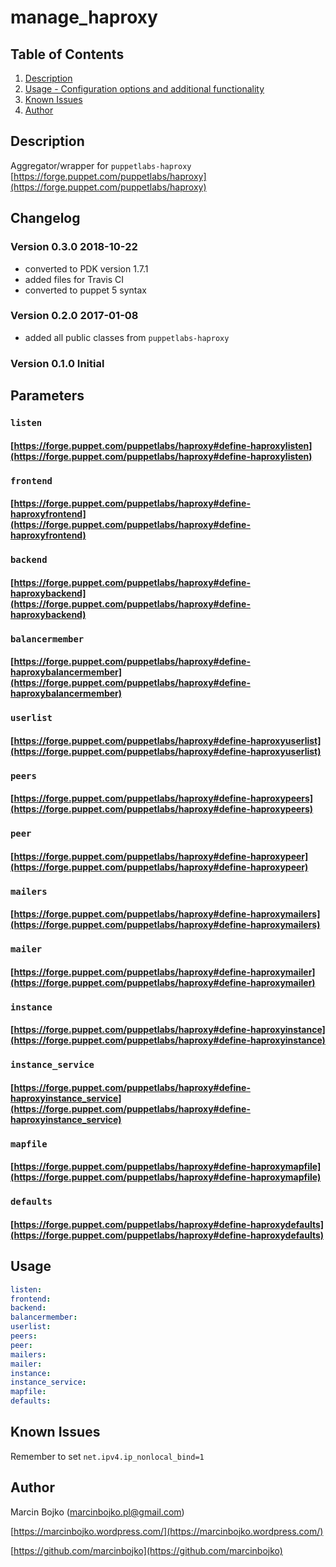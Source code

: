 # manage_haproxy

## Table of Contents

1. [Description](#description)
1. [Usage - Configuration options and additional functionality](#usage)
1. [Known Issues](#known-issues)
1. [Author](#author)

## Description

Aggregator/wrapper for `puppetlabs-haproxy` [https://forge.puppet.com/puppetlabs/haproxy](https://forge.puppet.com/puppetlabs/haproxy)

## Changelog

### Version 0.3.0 2018-10-22

* converted to PDK version 1.7.1
* added files for Travis CI
* converted to puppet 5 syntax

### Version 0.2.0 2017-01-08

* added all public classes from `puppetlabs-haproxy`

### Version 0.1.0 Initial

## Parameters

### `listen`

#### [https://forge.puppet.com/puppetlabs/haproxy#define-haproxylisten](https://forge.puppet.com/puppetlabs/haproxy#define-haproxylisten)

### `frontend`

#### [https://forge.puppet.com/puppetlabs/haproxy#define-haproxyfrontend](https://forge.puppet.com/puppetlabs/haproxy#define-haproxyfrontend)

### `backend`

#### [https://forge.puppet.com/puppetlabs/haproxy#define-haproxybackend](https://forge.puppet.com/puppetlabs/haproxy#define-haproxybackend)

### `balancermember`

#### [https://forge.puppet.com/puppetlabs/haproxy#define-haproxybalancermember](https://forge.puppet.com/puppetlabs/haproxy#define-haproxybalancermember)

### `userlist`

#### [https://forge.puppet.com/puppetlabs/haproxy#define-haproxyuserlist](https://forge.puppet.com/puppetlabs/haproxy#define-haproxyuserlist)

### `peers`

#### [https://forge.puppet.com/puppetlabs/haproxy#define-haproxypeers](https://forge.puppet.com/puppetlabs/haproxy#define-haproxypeers)

### `peer`

#### [https://forge.puppet.com/puppetlabs/haproxy#define-haproxypeer](https://forge.puppet.com/puppetlabs/haproxy#define-haproxypeer)

### `mailers`

#### [https://forge.puppet.com/puppetlabs/haproxy#define-haproxymailers](https://forge.puppet.com/puppetlabs/haproxy#define-haproxymailers)

### `mailer`

#### [https://forge.puppet.com/puppetlabs/haproxy#define-haproxymailer](https://forge.puppet.com/puppetlabs/haproxy#define-haproxymailer)

### `instance`

#### [https://forge.puppet.com/puppetlabs/haproxy#define-haproxyinstance](https://forge.puppet.com/puppetlabs/haproxy#define-haproxyinstance)

### `instance_service`

#### [https://forge.puppet.com/puppetlabs/haproxy#define-haproxyinstance_service](https://forge.puppet.com/puppetlabs/haproxy#define-haproxyinstance_service)

### `mapfile`

#### [https://forge.puppet.com/puppetlabs/haproxy#define-haproxymapfile](https://forge.puppet.com/puppetlabs/haproxy#define-haproxymapfile)

### `defaults`

#### [https://forge.puppet.com/puppetlabs/haproxy#define-haproxydefaults](https://forge.puppet.com/puppetlabs/haproxy#define-haproxydefaults)

## Usage

```yaml
listen:
frontend:
backend:
balancermember:
userlist:
peers:
peer:
mailers:
mailer:
instance:
instance_service:
mapfile:
defaults:
```

## Known Issues

Remember to set `net.ipv4.ip_nonlocal_bind=1`

## Author

Marcin Bojko (marcinbojko.pl@gmail.com)

[https://marcinbojko.wordpress.com/](https://marcinbojko.wordpress.com/)

[https://github.com/marcinbojko](https://github.com/marcinbojko)
